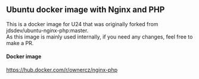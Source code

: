 ## Ubuntu docker image with Nginx and PHP  
This is a docker image for U24 that was originally forked from jdsdev/ubuntu-nginx-php:master.  
As this image is mainly used internally, if you need any changes, feel free to make a PR.  

#### Docker image
https://hub.docker.com/r/ownercz/nginx-php
